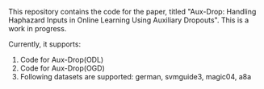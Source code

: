 This repository contains the code for the paper, titled "Aux-Drop: Handling Haphazard Inputs in Online Learning Using Auxiliary Dropouts". This is a work in progress.

Currently, it supports:
1. Code for Aux-Drop(ODL)
2. Code for Aux-Drop(OGD)
3. Following datasets are supported: german, svmguide3, magic04, a8a

